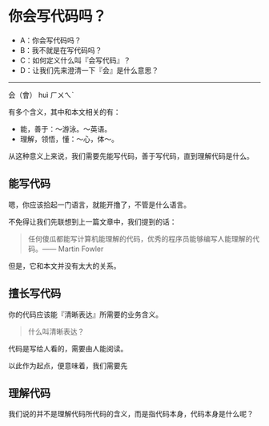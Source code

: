 # 你会写代码吗？

 - A：你会写代码吗？
 - B：我不就是在写代码吗？
 - C：如何定义什么叫『会写代码』？
 - D：让我们先来澄清一下『会』是什么意思？

---

会（會） huì  ㄏㄨㄟˋ 

有多个含义，其中和本文相关的有：

 - 能，善于：～游泳。～英语。
 - 理解，领悟，懂：～心，体～。

从这种意义上来说，我们需要先能写代码，善于写代码，直到理解代码是什么。


## 能写代码

嗯，你应该拾起一门语言，就能开撸了，不管是什么语言。

不免得让我们先联想到上一篇文章中，我们提到的话：

> 任何傻瓜都能写计算机能理解的代码，优秀的程序员能够编写人能理解的代码。—— Martin Fowler

但是，它和本文并没有太大的关系。

## 擅长写代码

你的代码应该能『清晰表达』所需要的业务含义。

> 什么叫清晰表达？


代码是写给人看的，需要由人能阅读。

以此作为起点，便意味着，我们需要先


## 理解代码

我们说的并不是理解代码所代码的含义，而是指代码本身，代码本身是什么呢？






